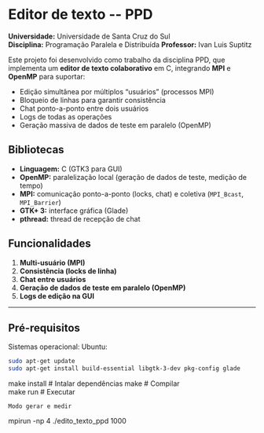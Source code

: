 # Editor de texto -- PPD

**Universidade:** Universidade de Santa Cruz do Sul  
**Disciplina:** Programação Paralela e Distribuída 
**Professor:** Ivan Luis Suptitz  

Este projeto foi desenvolvido como trabalho da disciplina PPD, que implementa um **editor de texto colaborativo** em C, integrando **MPI** e **OpenMP** para suportar:

- Edição simultânea por múltiplos “usuários” (processos MPI)  
- Bloqueio de linhas para garantir consistência  
- Chat ponto-a-ponto entre dois usuários  
- Logs de todas as operações  
- Geração massiva de dados de teste em paralelo (OpenMP)  

## Bibliotecas

- **Linguagem:** C (GTK3 para GUI)  
- **OpenMP:** paralelização local (geração de dados de teste, medição de tempo)  
- **MPI:** comunicação ponto-a-ponto (locks, chat) e coletiva (`MPI_Bcast`, `MPI_Barrier`)  
- **GTK+ 3:** interface gráfica (Glade)  
- **pthread:** thread de recepção de chat 

## Funcionalidades

1. **Multi-usuário (MPI)**  
2. **Consistência (locks de linha)**  
3. **Chat entre usuários**  
4. **Geração de dados de teste em paralelo (OpenMP)**  
5. **Logs de edição na GUI**  

---

## Pré-requisitos

Sistemas operacional: Ubuntu:

```bash
sudo apt-get update
sudo apt-get install build-essential libgtk-3-dev pkg-config glade
```
make install # Intalar dependências
make         # Compilar  
make run     # Executar
```
Modo gerar e medir

```
mpirun -np 4 ./edito_texto_ppd 1000
```
